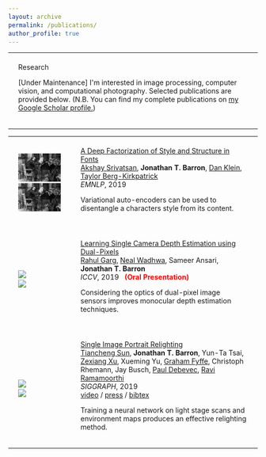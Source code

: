 ```yaml
---
layout: archive
permalink: /publications/
author_profile: true
---
```

<!-- {% if author.googlescholar %}
  You can also find my articles on <u><a href="{{author.googlescholar}}">my Google Scholar profile</a>.</u>
{% endif %}-->

<!--{% include base_path %}-->

<!--{% for post in site.publications reversed %}
  {% include archive-single.html %}
{% endfor %}-->

<!--<html lang="en"><head><meta http-equiv="Content-Type" content="text/html; charset=UTF-8">-->
  <!-- Hi, Jon Here. Please DELETE the two <script> tags below if you use this HTML, otherwise my analytics will track your page -->

  
  <meta name="author" content="Mahesh Mohan M R">
  <meta name="viewport" content="width=device-width, initial-scale=1">
  
  <link rel="stylesheet" type="text/css" href="stylesheet.css">
  <link rel="icon" type="image/png" href="images/seal_icon.png">

<body>
  <table style="width:100%;border:0px;border-spacing:0px;border-collapse:collapse;margin-right:auto;margin-left:auto;"><tbody>
            <tr>
            <td style="padding:20px;width:100%;vertical-align:middle">
              <heading>Research</heading>
              <p>
              [Under Maintenance]  I'm interested in image processing, computer vision, and computational photography. Selected publications are provided below. (N.B. You can find my complete publications on <a href="https://scholar.google.com/citations?user=gNshB_kAAAAJ&hl=en&oi=ao">my Google Scholar profile.</a>)
              </p>
            </td>
          </tr>
</tbody></table>
         <table style="width:100%;border: 0px solid black;;border-spacing:0px;border-collapse:collapse;margin-right:auto;margin-left:auto;"><tbody>
           <!--position: absolute; top: 50%;left:50%; transform: translate(-40%, -50%)-->
          <tr onmouseout="font_stop()" onmouseover="font_start()">
            <td style="padding:20px;width:25%;vertical-align:middle">
              <div class="one">
                <div class="two" id='font_image'><img src='../assets/beethoven_ons.jpg'></div>
                <img src='../assets/beethoven_ons.jpg'>
              </div>
              <script type="text/javascript">
                function font_start() {
                  document.getElementById('font_image').style.opacity = "1";
                }
                function font_stop() {
                  document.getElementById('font_image').style.opacity = "0";
                }
                font_stop()
              </script>
            </td>
            <td style="padding:20px;width:75%;vertical-align:middle">
              <a href="TODO">
                <papertitle>A Deep Factorization of Style and Structure in Fonts</papertitle>
              </a>
              <br>
              <a href="http://www.cs.cmu.edu/~asrivats/">Akshay Srivatsan</a>,
              <strong>Jonathan T. Barron</strong>,
              <a href="https://people.eecs.berkeley.edu/~klein/">Dan Klein</a>,
              <a href="http://cseweb.ucsd.edu/~tberg/">Taylor Berg-Kirkpatrick</a>
              <br>
              <em>EMNLP</em>, 2019
              <br>
              <p></p>
              <p>Variational auto-encoders can be used to disentangle a characters style from its content.</p>
            </td>
          </tr>      
          <tr onmouseout="dpzlearn_stop()" onmouseover="dpzlearn_start()">
            <td style="padding:20px;width:25%;vertical-align:middle">
              <div class="one">
                <div class="two" id='dpzlearn_image'><img src='images/dpzlearn_after.jpg'></div>
                <img src='images/dpzlearn_before.jpg'>
              </div>
              <script type="text/javascript">
                function dpzlearn_start() {
                  document.getElementById('dpzlearn_image').style.opacity = "1";
                }
                function dpzlearn_stop() {
                  document.getElementById('dpzlearn_image').style.opacity = "0";
                }
                dpzlearn_stop()
              </script>
            </td>
            <td style="padding:20px;width:75%;vertical-align:middle">
              <a href="https://arxiv.org/abs/1904.05822">
                <papertitle>Learning Single Camera Depth Estimation using Dual-Pixels</papertitle>
              </a>
              <br>
              <a href="http://rahuldotgarg.appspot.com/">Rahul Garg</a>,
              <a href="http://nealwadhwa.com">Neal Wadhwa</a>, Sameer Ansari,
              <strong>Jonathan T. Barron</strong>
              <br>
              <em>ICCV</em>, 2019 &nbsp <font color="red"><strong>(Oral Presentation)</strong></font>
              <br>
              <p></p>
              <p>Considering the optics of dual-pixel image sensors improves monocular depth estimation techniques.</p>
            </td>
          </tr>
          <tr onmouseout="porlight_stop()" onmouseover="porlight_start()">
            <td style="padding:20px;width:25%;vertical-align:middle">
              <div class="one">
                <div class="two" id='porlight_image'><img src='images/porlight_after.jpg'></div>
                <img src='images/porlight_before.jpg'>
              </div>
              <script type="text/javascript">
                function porlight_start() {
                  document.getElementById('porlight_image').style.opacity = "1";
                }
                function porlight_stop() {
                  document.getElementById('porlight_image').style.opacity = "0";
                }
                porlight_stop()
              </script>
            </td>
            <td style="padding:20px;width:75%;vertical-align:middle">
              <a href="https://arxiv.org/abs/1905.00824">
                <papertitle>Single Image Portrait Relighting</papertitle>
              </a>
              <br>
              <a href="http://kevinkingo.com/">Tiancheng Sun</a>,
              <strong>Jonathan T. Barron</strong>, Yun-Ta Tsai,
              <a href="https://cseweb.ucsd.edu/~zex014/">Zexiang Xu</a>, Xueming Yu,
              <a href="http://ict.usc.edu/profile/graham-fyffe/">Graham Fyffe</a>, Christoph Rhemann, Jay Busch,
              <a href="https://www.pauldebevec.com/">Paul Debevec</a>,
              <a href="https://cseweb.ucsd.edu/~ravir/">Ravi Ramamoorthi</a>
              <br>
              <em>SIGGRAPH</em>, 2019
              <br>
              <a href="https://www.youtube.com/watch?v=yxhGWds_g4I">video</a> /
              <a href="https://petapixel.com/2019/07/16/researchers-developed-an-ai-that-can-relight-portraits-after-the-fact/">press</a> /
              <a href="data/SunSIGGRAPH2019.bib">bibtex</a>
              <br>
              <p></p>
              <p>Training a neural network on light stage scans and environment maps produces an effective relighting method.</p>
            </td>
</tr>
           </tbody></table>
    
